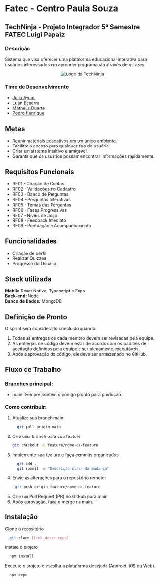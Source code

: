 # Fatec - Centro Paula Souza
## TechNinja - Projeto Integrador 5º Semestre FATEC Luigi Papaiz
### Descrição
Sistema que visa oferecer uma plataforma educacional interativa para usuários interessados em aprender programação através de quizzes.

<div align="center">
   <img src="https://github.com/user-attachments/assets/fb5772d4-e1f7-41a4-89d6-02a6c15df763" alt='Logo do TechNinja' />
  
</div>

### Time de Desenvolvimento
- [Julia Ayumi](https://github.com/JuliaAyumi)
- [Luan Beserra](https://github.com/luan-beserra)
- [Matheus Duarte](https://github.com/matheusduartedevs)
- [Pedro Henrique](https://github.com/PedroHHCarvalho)

## Metas
- Reunir materiais educativos em um único ambiente.​
- Facilitar o acesso para qualquer tipo de usuário.​
- Criar um sistema intuitivo e amigável.​
- Garantir que os usuários possam encontrar informações rapidamente.

## Requisitos Funcionais
- RF01 - Criação de Contas​
- RF02 - Validações no Cadastro​
- RF03 - Banco de Perguntas​
- RF04 - Perguntas Interativas​
- RF05 - Temas das Perguntas​
- RF06 - Fases Progressivas​
- RF07 - Níveis de Jogo​
- RF08 - Feedback Imediato​
- RF09 - Pontuação e Acompanhamento​

## Funcionalidades
- Criação de perfil
- Realizar Quizzes
- Progresso do Usuário 

## Stack utilizada
**Mobile** React Native, Typescript e Expo <br />
**Back-end:** Node <br />
**Banco de Dados:** MongoDB

## Definição de Pronto
O sprint será considerado concluído quando:
1. Todas as entregas de cada membro devem ser revisadas pela equipe.
2. As entregas de código devem estar de acordo com os padrões de aceitação definidos pela equipe e ser plenamente executáveis.
3. Após a aprovação do código, ele deve ser armazenado no GitHub.

## Fluxo de Trabalho

### Branches principal:
- main: Sempre contém o código pronto para produção.

### Como contribuir:
1. Atualize sua branch main
   ```bash
     git pull origin main
   ```
2. Crie uma branch para sua feature
   ```bash
   git checkout -b feature/nome-da-feature
   ```
3. Implemente sua feature e faça commits organizados
   ```bash
     git add .
     git commit -m "Descrição clara da mudança"
   ```
4. Envie as alterações para o repositório remoto:
   ```bash
    git push origin feature/nome-da-feature
   ```
5. Crie um Pull Request (PR) no GitHub para main
6. Após aprovação, faça o merge na main.

## Instalação
Clone o repositório
```bash
  git clone [link_desse_repo]
```

Instale o projeto
```bash
  npm install
```

Execute o projeto e escolha a plataforma desejada (Android, iOS ou Web).
```bash
  npx expo
```
